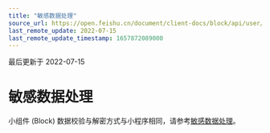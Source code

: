 ```yaml
---
title: "敏感数据处理"
source_url: https://open.feishu.cn/document/client-docs/block/api/user/open-data-verification-and-decryption
last_remote_update: 2022-07-15
last_remote_update_timestamp: 1657872089000
---
```

最后更新于 2022-07-15

# 敏感数据处理

小组件 (Block) 数据校验与解密方式与小程序相同，请参考[敏感数据处理](https://open.feishu.cn/document/uYjL24iN/ugjMx4COyEjL4ITM)。
